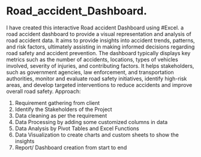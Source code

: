 # Road_accident_Dashboard.
I have created this interactive Road accident Dashboard using #Excel.
a road accident dashboard to provide a visual representation and analysis of road accident data. It aims to provide insights into accident trends, patterns, and risk factors, ultimately assisting in making informed decisions regarding road safety and accident prevention. The dashboard typically displays key metrics such as the number of accidents, locations, types of vehicles involved, severity of injuries, and contributing factors. It helps stakeholders, such as government agencies, law enforcement, and transportation authorities, monitor and evaluate road safety initiatives, identify high-risk areas, and develop targeted interventions to reduce accidents and improve overall road safety.
Approach:
1. Requirement gathering from client
2. Identify the Stakeholders of the Project
3. Data cleaning as per the requirement
4. Data Processing by adding some customized columns in data
5. Data Analysis by Pivot Tables and Excel Functions
6. Data Visualization to create charts and custom sheets to show the insights
7. Report/ Dashboard creation from start to end
